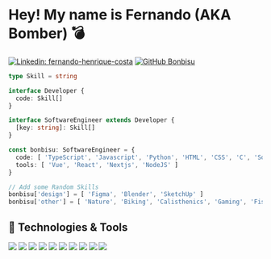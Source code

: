 # Hey! My name is Fernando (AKA Bomber) 💣 

[![Linkedin: fernando-henrique-costa](https://img.shields.io/badge/-fernando&#8722;henrique&#8722;costa-blue?style=flat-square&logo=Linkedin&logoColor=white&link=https://www.linkedin.com/in/fernando-henrique-costa/)](https://www.linkedin.com/in/fernando-henrique-costa/)
[![GitHub Bonbisu](https://img.shields.io/github/followers/Bonbisu?label=follow&style=social)](https://github.com/Bonbisu)

```ts
type Skill = string

interface Developer {
  code: Skill[]
}

interface SoftwareEngineer extends Developer {
  [key: string]: Skill[]
}

const bonbisu: SoftwareEngineer = {
  code: [ 'TypeScript', 'Javascript', 'Python', 'HTML', 'CSS', 'C', 'Solidity' ],
  tools: [ 'Vue', 'React', 'Nextjs', 'NodeJS' ]
}

// Add some Random Skills
bonbisu['design'] = [ 'Figma', 'Blender', 'SketchUp' ]
bonbisu['other'] = [ 'Nature', 'Biking', 'Calisthenics', 'Gaming', 'Fishing' ] 


```


## 🔧 Technologies & Tools

![](https://img.shields.io/badge/OS-Linux-informational?style=flat&logo=linux&logoColor=white&color=blueviolet)
![](https://img.shields.io/badge/Editor-VS_Code-informational?style=flat&logo=visual-studio-code&logoColor=white&color=blueviolet)
![](https://img.shields.io/badge/Code-Python-informational?style=flat&logo=python&logoColor=white&color=blueviolet)
![](https://img.shields.io/badge/Code-Javascript-informational?style=flat&logo=javascript&logoColor=white&color=blueviolet)
![](https://img.shields.io/badge/Shell-ZSH-informational?style=flat&logo=gnu-bash&logoColor=white&color=blueviolet)
![](https://img.shields.io/badge/Tools-ReactJS-informational?style=flat&logo=react&logoColor=white&color=blueviolet)
![](https://img.shields.io/badge/Tools-NextJS-informational?style=flat&logo=react&logoColor=white&color=blueviolet)
![](https://img.shields.io/badge/Tools-ReactNative-informational?style=flat&logo=react&logoColor=white&color=blueviolet)
![](https://img.shields.io/badge/Tools-MongoDB-informational?style=flat&logo=mongodb&logoColor=white&color=blueviolet)
![](https://img.shields.io/badge/Tools-SQL-informational?style=flat&logo=mysql&logoColor=white&color=blueviolet)
